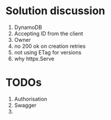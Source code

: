 # Solution discussion

1. DynamoDB
2. Accepting ID from the client
3. Owner
4. no 200 ok on creation retries
5. not using ETag for versions
6. why httpx.Serve

# TODOs

1. Authorisation
2. Swagger
3. 
